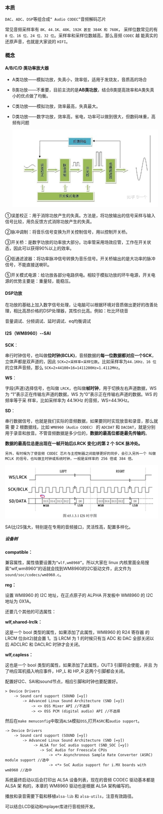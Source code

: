 ### 本质

`DAC`、`ADC`、`DSP`等组合成`“ Audio CODEC”`音频解码芯片

常见音频采样率有 `8K、44.1K、48K、192K 甚至 384K 和 768K`， 采样位数常见的有 `8 位、16 位、24 位、32 位`。采样率和采样位数越高，那么音频 `CODEC` 越 能真实的还原声音，也就是大家说的 `HIFI`。

### 概念

#### A/B/C/D 类功率放大器

- A类功放——模拟功放，失真小，效率低，适用于发烧友，音质高的场合

- B类功放——不重要，目前主流的是**AB类功放**，结合B类提高效率和A类失真小的优点做了均衡。

- C类功放——模拟功放，效率最高，失真最大。

- D类功放——数字功放，效率高，省电，功率可以做到很大，但数码味重，高频有问题

  ![image-20220916102434636](../typora-user-images/image-20220916102434636.png)

①误差校正：用于消除功放产生的失真。方法是，将功放输出的信号采样与输入信号比较，用负反馈方式消除功放产生的失真。

②脉冲调制：将音乐信号变换为开关控制信号，用以控制开关桥。

③开关桥：是数字功放的功率放大部分。功率管采用场效应管，工作在开关状态，因此可以获得90%以上的效率。

④低通滤波器：将功率脉冲信号转换为音乐信号。开关桥输出的是大功率的脉冲信号，不能直接送喇叭。

⑤开关模式电源：给功放各部分电路供电。相较于模拟功放的环牛电源，开关电源的优势主要是：重量轻，能稳压。

#### DSP功放

在功放的基础上加入数字信号处理，让电脑可以根据环境对音质做出更好的改善处理，相比高昂价格的DSP处理器，其性价比高。例如：杜比环绕音

音量调试、分频调试、延时调试、eq均衡调试

#### I2S（WM8960）--SAI

**SCK**：

串行时钟信号，也叫做**位时钟(BCLK)**，音频数据的**每一位数据都对应一个SCK**，立体声都是双声道的，因此 `SCK=2×采样率×采样位数`。比如采样率为`44.1KHz、16 位`的立体声音频，那么 `SCK=2×44100×16=1411200Hz=1.4112MHz`。 

**WS**：

字段(声道)选择信号，也叫做 `LRCK`，也叫做**帧时钟**，用于切换左右声道数据，WS 为 “1”表示正在传输左声道的数据，WS 为“0”表示正在传输右声道的数据。WS 的频率等于采 样率，比如采样率为 44.1KHz 的音频，WS=44.1KHz。

 **SD**：

串行数据信号，也就是我们实际的音频数据，如果要同时实现放音和录音，那么就需 要 2 根数据线，比如 `WM8960（Audio CODEC）` 的 `ADCDAT` 和 `DACDAT`，就是分别用于录音和放音。不管音频数据是多少位的，**数据的最高位都是最先传输的**。

**数据的最高位总是出现在一帧开始后(LRCK 变化)的第 2 个 SCK 脉冲处。**

```
另外，有时候为了使音频 CODEC 芯片与主控制器之间能够更好的同步，会引入另外一个 叫做 MCLK 的信号，也叫做主时钟或系统时钟，一般是采样率的 256 倍或 384 倍。
```

![image-20220916112821603](../typora-user-images/image-20220916112821603.png)

SAI比I2S强大，特别是在专用的音频接口，灵活性高，配置多样化。

##### 设备树

**compatible：**

兼容属性，属性值要设置为`“wlf,wm8960”`。所以大家在 linux 内核里面全局搜索“wlf,wm8960”的话就会找到WM8960的I2C驱动文件，此文件为`sound/soc/codecs/wm8960.c`。

**reg：**

设置 WM8960 的 I2C 地址，在正点原子的 ALPHA 开发板中 WM8960 的 I2C 地址为 0X1A。

 还要几个其他的可选属性：

 **wlf,shared-lrclk：**

这是一个 bool 类型的属性，如果添加了此属性，WM8960 的 R24 寄存器 的 LRCM 位(bit2)就会置 1。当 LRCM 为 1 的时候只有当 ADC 和 DAC 全部关闭以后 ADCLRC 和 DACLRC 时钟才会关闭。

 **wlf,capless：**

这也是一个 bool 类型的属性，如果添加了此属性，OUT3 引脚将会使能，并且 为了响应耳机插入响应事件，HP_L 和 HP_R 这两个引脚都会关闭。



配置好I2C、SAI和sound节点，相应引脚和时钟也要配置好。

```
> Device Drivers 
 	-> Sound card support (SOUND [=y]) 
 		-> Advanced Linux Sound Architecture (SND [=y]) 
			-> <> OSS Mixer API //不选择
			-> <> OSS PCM (digital audio) API //不选择

```

然后在`make menuconfig`中取消`ALSA`模拟`OSS`,打开`ASRC`和`audio support`。

```
-> Device Drivers 
	-> Sound card support (SOUND [=y]) 
		-> Advanced Linux Sound Architecture (SND [=y]) 
			 -> ALSA for SoC audio support (SND_SOC [=y]) 
 				-> SoC Audio for Freescale CPUs
					-> <*> Asynchronous Sample Rate Converter (ASRC) module support //选中
					-> <*> SoC Audio support for i.MX boards with wm8960 //选中

```

系统最终启动以后会打印出 ALSA 设备列表，现在的音频 CODEC 驱动基本都是 ALSA 架 构的，本章的 WM8960 驱动也是根据 ALSA 架构编写的。

播放和录音需要下载和移植`alsa-lib` 和 `alsa-utils`，注意有效路径。

可以结合LCD驱动和mplayer库进行音视频开发。
